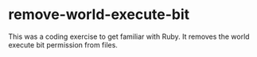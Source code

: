# remove-world-execute-bit
This was a coding exercise to get familiar with Ruby. It removes the world execute bit permission from files.
